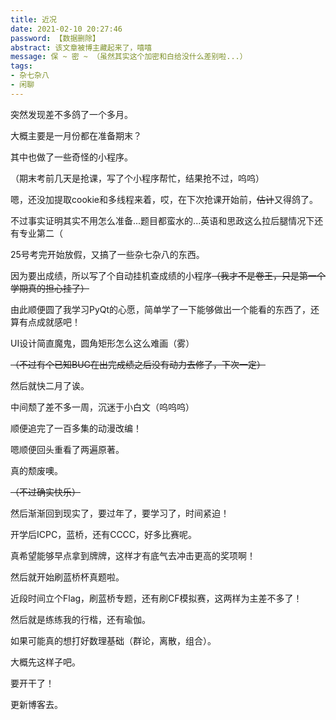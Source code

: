 ```yaml
---
title: 近况
date: 2021-02-10 20:27:46
password: 【数据删除】
abstract: 该文章被博主藏起来了，嘻嘻
message: 保 ~ 密 ~ （虽然其实这个加密和白给没什么差别啦...）
tags: 
- 杂七杂八
- 闲聊
---
```




突然发现差不多鸽了一个多月。



大概主要是一月份都在准备期末？



其中也做了一些奇怪的小程序。



（期末考前几天是抢课，写了个小程序帮忙，结果抢不过，呜呜）



嗯，还没加提取cookie和多线程来着，哎，在下次抢课开始前，~~估计~~又得鸽了。



不过事实证明其实不用怎么准备...题目都蛮水的...英语和思政这么拉后腿情况下还有专业第二（



25号考完开始放假，又搞了一些杂七杂八的东西。



因为要出成绩，所以写了个自动挂机查成绩的小程序~~（我才不是卷王，只是第一个学期真的担心挂了）~~



由此顺便圆了我学习PyQt的心愿，简单学了一下能够做出一个能看的东西了，还算有点成就感吧！



UI设计简直魔鬼，圆角矩形怎么这么难画（雾）



~~（不过有个已知BUG在出完成绩之后没有动力去修了，下次一定）~~



然后就快二月了诶。



中间颓了差不多一周，沉迷于小白文（呜呜呜）



顺便追完了一百多集的动漫改编！



嗯顺便回头重看了两遍原著。



真的颓废噢。



~~（不过确实快乐）~~



然后渐渐回到现实了，要过年了，要学习了，时间紧迫！



开学后ICPC，蓝桥，还有CCCC，好多比赛呢。



真希望能够早点拿到牌牌，这样才有底气去冲击更高的奖项啊！



然后就开始刷蓝桥杯真题啦。



近段时间立个Flag，刷蓝桥专题，还有刷CF模拟赛，这两样为主差不多了！



然后就是练练我的行楷，还有瑜伽。



如果可能真的想打好数理基础（群论，离散，组合）。



大概先这样子吧。



要开干了！



更新博客去。